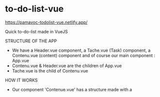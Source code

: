 # to-do-list-vue
 
https://pamavoc-todolist-vue.netlify.app/


Quick to-do-list made in VueJS 

STRUCTURE OF THE APP

- We have a Header.vue component, a Tache.vue (Task) component, a Contenu.vue (content) component and of course our main component : App.vue
- Contenu.vue & Header.vue are the children of App.vue
- Tache.vue is the child of Contenu.vue

HOW IT WORKS

- Our component 'Contenue.vue' has a structure made with a <template>, a <script>, and a <style> tag.
- Contenue.vue loads Tache.vue so they can "communicate" together with the props.
- In the template of Contenue.vue, we can find the form with a button which allows us to create a task 
- This button and this form are linked to the script part of our component.
- In the <script> tag we have methods (functions) they allow us to create/delete a task when we type inside of our input/when we click on the red cross of our Tache.vue component
- When the task is created, she is pushed inside an array
- The suppression (delete) function use the method splice to remove an element from the array
- Both methods are trigger through buttons. In our <template> we bind the method with a v-on:click=""
- To display the task, we linked our array with a v-for loop on the <li> so we can iterate on it. Each time a new value is added inside our input, it will be added to the arraw and then, displayed in a <li>.
- To delete, a button is trigger on Tache.vue. This button take a v-on:click="suppression". "suppression" is a props sent to the parent, so the method is recognized when we click on the button
 - In Contenue.vue, we have a v-bind:suppression="suppression" to link the props of Tache.vue to Component.vue so when we click on the redcross, the task is suppressed.
 
THAT'S ALL ;)
